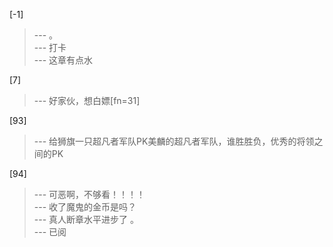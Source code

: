 
[-1] 
>--- 。<br>
>--- 打卡<br>
>--- 这章有点水<br>

[7] 
>--- 好家伙，想白嫖[fn=31]<br>

[93] 
>--- 给狮旗一只超凡者军队PK美麟的超凡者军队，谁胜胜负，优秀的将领之间的PK<br>

[94] 
>--- 可恶啊，不够看！！！！<br>
>--- 收了魔鬼的金币是吗？<br>
>--- 真人断章水平进步了 。<br>
>--- 已阅<br>
